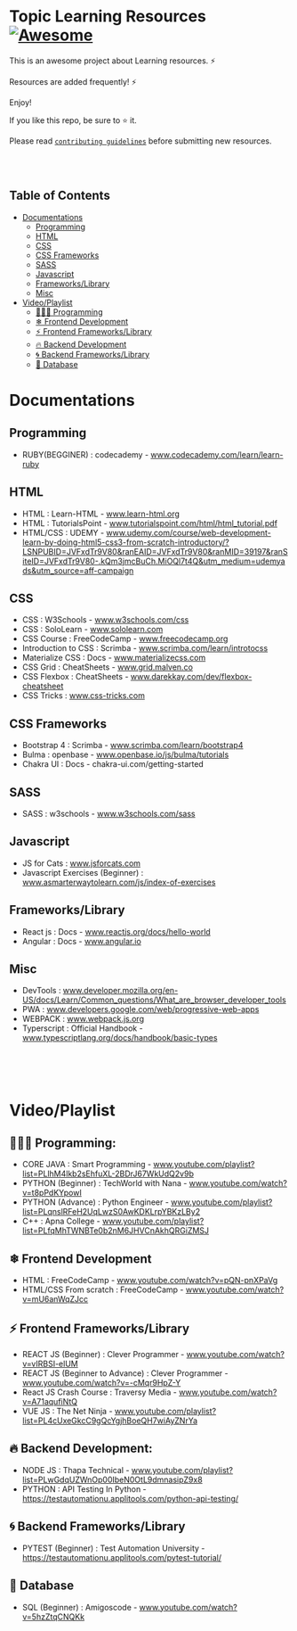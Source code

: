 # Topic Learning Resources [![Awesome](https://cdn.rawgit.com/sindresorhus/awesome/d7305f38d29fed78fa85652e3a63e154dd8e8829/media/badge.svg)](https://github.com/debrajhyper)

This is an awesome project about Learning resources. ⚡

Resources are added frequently! ⚡

Enjoy!

If you like this repo, be sure to ⭐ it.

Please read [`contributing guidelines`](./CONTRIBUTING.md) before submitting new resources.

<br/>
<br/>

## Table of Contents
- [Documentations](#documentations)
    - [Programming](#programming)
    - [HTML](#html)
    - [CSS](#css)
    - [CSS Frameworks](#css-frameworks)
    - [SASS](#sass)
    - [Javascript](#javascript)
    - [Frameworks/Library](#frameworkslibrary)
    - [Misc](#misc)
- [Video/Playlist](#videoplaylist)
  - [👩🏻‍💻 Programming](#-programming)
  - [❄ Frontend Development](#-frontend-development)
  - [⚡ Frontend Frameworks/Library](#-frontend-frameworkslibrary)
  - [🔥 Backend Development](#-backend-development)
  - [🌀 Backend Frameworks/Library](#-backend-frameworkslibrary)
  - [📂 Database](#database)

# Documentations

## Programming
- RUBY(BEGGINER) : codecademy - www.codecademy.com/learn/learn-ruby
## HTML
- HTML : Learn-HTML - www.learn-html.org
- HTML : TutorialsPoint - www.tutorialspoint.com/html/html_tutorial.pdf
- HTML/CSS : UDEMY - www.udemy.com/course/web-development-learn-by-doing-html5-css3-from-scratch-introductory/?LSNPUBID=JVFxdTr9V80&ranEAID=JVFxdTr9V80&ranMID=39197&ranSiteID=JVFxdTr9V80-.kQm3jmcBuCh.MiOQl7t4Q&utm_medium=udemyads&utm_source=aff-campaign

## CSS
- CSS : W3Schools - www.w3schools.com/css
- CSS : SoloLearn - www.sololearn.com
- CSS Course : FreeCodeCamp - www.freecodecamp.org
- Introduction to CSS : Scrimba - www.scrimba.com/learn/introtocss
- Materialize CSS : Docs - www.materializecss.com
- CSS Grid : CheatSheets - www.grid.malven.co
- CSS Flexbox : CheatSheets - www.darekkay.com/dev/flexbox-cheatsheet
- CSS Tricks : www.css-tricks.com

## CSS Frameworks
- Bootstrap 4 : Scrimba - www.scrimba.com/learn/bootstrap4
- Bulma : openbase - www.openbase.io/js/bulma/tutorials
- Chakra UI : Docs - chakra-ui.com/getting-started

## SASS
- SASS : w3schools - www.w3schools.com/sass

## Javascript
- JS for Cats : www.jsforcats.com
- Javascript Exercises (Beginner) : www.asmarterwaytolearn.com/js/index-of-exercises

## Frameworks/Library
- React js : Docs - www.reactjs.org/docs/hello-world
- Angular : Docs - www.angular.io
 
## Misc
- DevTools : www.developer.mozilla.org/en-US/docs/Learn/Common_questions/What_are_browser_developer_tools
- PWA : www.developers.google.com/web/progressive-web-apps
- WEBPACK : www.webpack.js.org
- Typerscript : Official Handbook - www.typescriptlang.org/docs/handbook/basic-types

<br/>
<br/>
<br/>

# Video/Playlist

## 👩🏻‍💻 Programming: 
- CORE JAVA : Smart Programming - www.youtube.com/playlist?list=PLlhM4lkb2sEhfuXL-2BDrJ67WkUdQ2v9b
- PYTHON (Beginner) : 
TechWorld with Nana - www.youtube.com/watch?v=t8pPdKYpowI
- PYTHON (Advance) : Python Engineer - www.youtube.com/playlist?list=PLqnslRFeH2UqLwzS0AwKDKLrpYBKzLBy2
- C++ : Apna College - www.youtube.com/playlist?list=PLfqMhTWNBTe0b2nM6JHVCnAkhQRGiZMSJ

## ❄ Frontend Development
- HTML : FreeCodeCamp - www.youtube.com/watch?v=pQN-pnXPaVg
- HTML/CSS From scratch : FreeCodeCamp - www.youtube.com/watch?v=mU6anWqZJcc

## ⚡ Frontend Frameworks/Library

- REACT JS (Beginner) : Clever Programmer - www.youtube.com/watch?v=vIRBSI-elUM
- REACT JS (Beginner to Advance) : Clever Programmer - www.youtube.com/watch?v=-cMqr9HpZ-Y
- React JS Crash Course : Traversy Media - www.youtube.com/watch?v=A71aqufiNtQ
- VUE JS : The Net Ninja - www.youtube.com/playlist?list=PL4cUxeGkcC9gQcYgjhBoeQH7wiAyZNrYa

## 🔥 Backend Development:

- NODE JS : Thapa Technical - www.youtube.com/playlist?list=PLwGdqUZWnOp00IbeN0OtL9dmnasipZ9x8
- PYTHON : API Testing In Python - https://testautomationu.applitools.com/python-api-testing/

## 🌀 Backend Frameworks/Library
- PYTEST (Beginner) : Test Automation University - https://testautomationu.applitools.com/pytest-tutorial/
## 📂 Database
- SQL (Beginner) : Amigoscode - www.youtube.com/watch?v=5hzZtqCNQKk


